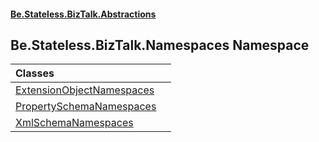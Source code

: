 #### [Be.Stateless.BizTalk.Abstractions](README.md 'README')

## Be.Stateless.BizTalk.Namespaces Namespace

| Classes | |
| :--- | :--- |
| [ExtensionObjectNamespaces](ExtensionObjectNamespaces.md 'Be.Stateless.BizTalk.Namespaces.ExtensionObjectNamespaces') | |
| [PropertySchemaNamespaces](PropertySchemaNamespaces.md 'Be.Stateless.BizTalk.Namespaces.PropertySchemaNamespaces') | |
| [XmlSchemaNamespaces](XmlSchemaNamespaces.md 'Be.Stateless.BizTalk.Namespaces.XmlSchemaNamespaces') | |
